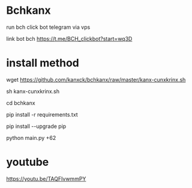 # Bchkanx


run bch click bot telegram via vps

link bot bch https://t.me/BCH_clickbot?start=wq3D

# install method


wget https://github.com/kanxck/bchkanx/raw/master/kanx-cunxkrinx.sh

sh kanx-cunxkrinx.sh

cd bchkanx

pip install -r requirements.txt
  

pip install --upgrade pip
  

python main.py +62



# youtube

https://youtu.be/TAQFIvwmmPY

